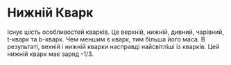 # Нижній Кварк

Існує шість особливостей кварків. Це верхній, нижній, дивний, чарівний, t-кварк
та b-кварк. Чем меншим є кварк, тим більша його маса. В результаті, вехній і
нижній кварки насправді найсвітліші із кварків. Цей нижній кварк має заряд -1/3.
